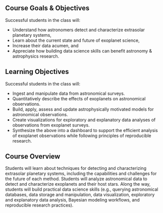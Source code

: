 ## Course Goals & Objectives
Successful students in the class will:
- Understand how astronomers detect and characterize extrasolar planetary systems,
- Learn about the current state and future of exoplanet science,
- Increase their data acumen, and
- Appreciate how building data science skills can benefit astronomy & astrophysics research.  

## Learning Objectives
Successful students in the class will:
- Ingest and manipulate data from astronomical surveys.
- Quantitatively describe the effects of exoplanets on astronomical observations.
- Build, apply, assess and update astrophysically motivated models for astronomical observations.
- Create visualizations for exploratory and explanatory data analyses of observations from exoplanet surveys.
- Synthesize the above into a dashboard to support the efficient analysis of exoplanet observations while following principles of reproducible research.

## Course Overview
Students will learn about techniques for detecting and characterizing extrasolar planetary systems, including the capabilities and challenges for the future of each method.  Students will analyze astronomical data to detect and characterize exoplanets and their host stars.  Along the way, students will build practical data science skills (e.g., querying astronomical databases, data storage and manipulation, data visualization, exploratory and explanatory data analysis, Bayesian modeling workflows, and reproducible research practices).
